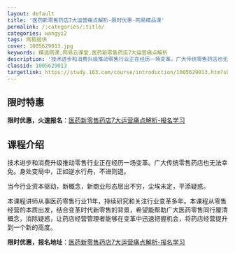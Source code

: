 ```yaml
---
layout: default
title: '医药新零售药店7大运营痛点解析-限时优惠-网易精品课'
permalink: /:categories/:title/
categories: wangyi2
tags: 网易提供
cover: 1005629013.jpg
keywords: 精选网课,网易云课堂,医药新零售药店7大运营痛点解析
description: '技术进步和消费升级推动零售行业正在经历一场变革。广大传统零售药店也无法幸免。身处变局中，正如逆水行舟，不进则退。当今行业'
classid: 1005629013
targetlink: https://study.163.com/course/introduction/1005629013.htm?share=1&shareId=1025206652&utm_campaign=share&utm_medium=iphoneShare&utm_source=&utm_u=1025206652
---
```


## 限时特惠

**限时优惠，火速报名**：[医药新零售药店7大运营痛点解析-报名学习](https://study.163.com/course/introduction/1005629013.htm?share=1&shareId=1025206652&utm_campaign=share&utm_medium=iphoneShare&utm_source=&utm_u=1025206652)

## 课程介绍

技术进步和消费升级推动零售行业正在经历一场变革。广大传统零售药店也无法幸免。身处变局中，正如逆水行舟，不进则退。

当今行业资本驱动，新概念，新商业形态层出不穷，尘埃未定，平添疑惑。

本课程讲师从事医药零售行业11年，持续研究和关注行业变革多年。本课程从零售经营的本质出发，结合变革时代新零售的背景，希望能帮助广大医药零售同行厘清概念，消除疑惑，让药店经营管理者能够在变革中迅速把握机会，将药店经营提升到一个新的高度。

**限时优惠，报名地址**：[医药新零售药店7大运营痛点解析-报名学习](https://study.163.com/course/introduction/1005629013.htm?share=1&shareId=1025206652&utm_campaign=share&utm_medium=iphoneShare&utm_source=&utm_u=1025206652)

